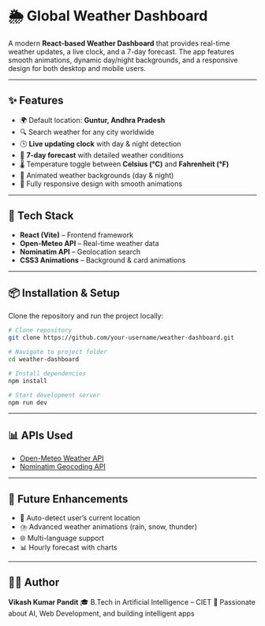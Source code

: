 
# 🌦️ Global Weather Dashboard

A modern **React-based Weather Dashboard** that provides real-time weather updates, a live clock, and a 7-day forecast. The app features smooth animations, dynamic day/night backgrounds, and a responsive design for both desktop and mobile users.

---

## ✨ Features

* 🌍 Default location: **Guntur, Andhra Pradesh**
* 🔍 Search weather for any city worldwide
* 🕒 **Live updating clock** with day & night detection
* 📅 **7-day forecast** with detailed weather conditions
* 🌡️ Temperature toggle between **Celsius (°C)** and **Fahrenheit (°F)**
* 🎨 Animated weather backgrounds (day & night)
* 📱 Fully responsive design with smooth animations

---

## 🚀 Tech Stack

* **React (Vite)** – Frontend framework
* **Open-Meteo API** – Real-time weather data
* **Nominatim API** – Geolocation search
* **CSS3 Animations** – Background & card animations

---

## 📦 Installation & Setup

Clone the repository and run the project locally:

```bash
# Clone repository
git clone https://github.com/your-username/weather-dashboard.git

# Navigate to project folder
cd weather-dashboard

# Install dependencies
npm install

# Start development server
npm run dev
```

---

## 📊 APIs Used

* [Open-Meteo Weather API](https://open-meteo.com/)
* [Nominatim Geocoding API](https://nominatim.org/)

---

## 🚀 Future Enhancements

* 📍 Auto-detect user’s current location
* ⛈️ Advanced weather animations (rain, snow, thunder)
* 🌐 Multi-language support
* 📊 Hourly forecast with charts

---

## 👨‍💻 Author

**Vikash Kumar Pandit**
🎓 B.Tech in Artificial Intelligence – CIET
🚀 Passionate about AI, Web Development, and building intelligent apps

